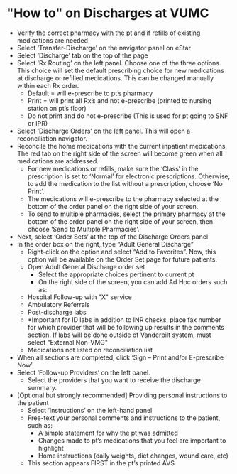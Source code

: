 # "How to" on Discharges at VUMC

-   Verify the correct pharmacy with the pt and if refills of existing
    medications are needed
-   Select ‘Transfer-Discharge’ on the navigator panel on eStar
-   Select ‘Discharge’ tab on the top of the page
-   Select ‘Rx Routing’ on the left panel. Choose one of the three
    options. This choice will set the default prescribing choice for new
    medications at discharge or refilled medications. This can be
    changed manually within each Rx order.
    -   Default = will e-prescribe to pt’s pharmacy
    -   Print = will print all Rx’s and not e-prescribe (printed to
        nursing station on pt’s floor)
    -   Do not print and do not e-prescribe (This is used for pt going
        to SNF or IPR)
-   Select ‘Discharge Orders’ on the left panel. This will open a
    reconciliation navigator.
-   Reconcile the home medications with the current inpatient
    medications. The red tab on the right side of the screen will become
    green when all medications are addressed.
    -   For new medications or refills, make sure the ‘Class’ in the
        prescription is set to ‘Normal’ for electronic prescriptions.
        Otherwise, to add the medication to the list without a
        prescription, choose ‘No Print’.
    -   The medications will e-prescribe to the pharmacy selected at the
        bottom of the order panel on the right side of your screen.
    -   To send to multiple pharmacies, select the primary pharmacy at
        the bottom of the order panel on the right side of your screen,
        then choose ‘Send to Multiple Pharmacies’.
-   Next, select ‘Order Sets’ at the top of the Discharge Orders panel
-   In the order box on the right, type “Adult General Discharge”
    -   Right-click on the option and select “Add to Favorites”. Now,
        this option will be available on the Order Set page for future
        patients.
    -   Open Adult General Discharge order set
        -   Select the appropriate choices pertinent to current pt
        -   On the right side of the screen, you can add Ad Hoc orders
            such as:
    -   Hospital Follow-up with "X" service
    -   Ambulatory Referrals
    -   Post-discharge labs
    -   \*Important for ID labs in addition to INR checks, place fax
        number for which provider that will be following up results in
        the comments section. If labs will be done outside of Vanderbilt
        system, must select "External Non-VMG"
    -   Medications not listed on reconciliation list
-   When all sections are completed, click ‘Sign – Print and/or
    E-prescribe Now’
-   Select ‘Follow-up Providers’ on the left panel.
    -   Select the providers that you want to receive the discharge
        summary.
-   \[Optional but strongly recommended\] Providing personal
    instructions to the patient
    -   Select ‘Instructions’ on the left-hand panel
    -   Free-text your personal comments and instructions to the
        patient, such as:
        -   A simple statement for why the pt was admitted
        -   Changes made to pt’s medications that you feel are important
            to highlight
        -   Home instructions (daily weights, diet changes, wound care,
            etc)
    -   This section appears FIRST in the pt’s printed AVS
